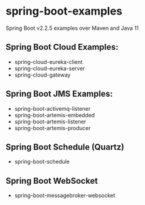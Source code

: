# spring-boot-examples

Spring Boot v2.2.5 examples over Maven and Java 11

## Spring Boot Cloud Examples:
- spring-cloud-eureka-client
- spring-cloud-eureka-server
- spring-cloud-gateway

## Spring Boot JMS Examples:
- spring-boot-activemq-listener
- spring-boot-artemis-embedded
- spring-boot-artemis-listener
- spring-boot-artemis-producer

## Spring Boot Schedule (Quartz)
- spring-boot-schedule

## Spring Boot WebSocket
- spring-boot-messagebroker-websocket

